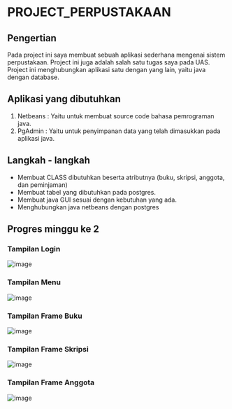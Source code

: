 # PROJECT_PERPUSTAKAAN

## Pengertian

Pada project ini saya membuat sebuah aplikasi sederhana mengenai sistem perpustakaan. Project ini juga adalah salah satu tugas saya pada UAS. Project ini menghubungkan aplikasi satu dengan yang lain, yaitu java dengan database.

## Aplikasi yang dibutuhkan

  1. Netbeans : Yaitu untuk membuat source code bahasa pemrograman java.
  2. PgAdmin : Yaitu untuk penyimpanan data yang telah dimasukkan pada aplikasi java.

## Langkah - langkah

* Membuat CLASS dibutuhkan beserta atributnya (buku, skripsi, anggota, dan peminjaman)
* Membuat tabel yang dibutuhkan pada postgres.
* Membuat java GUI sesuai dengan kebutuhan yang ada.
* Menghubungkan java netbeans dengan postgres

## Progres minggu ke 2 
### Tampilan Login
![image](https://github.com/Arrio23/PROJECT_PERPUSTAKAAN/assets/148852047/b05cc989-f1d6-4fa6-a0ee-652b6da575b4)

### Tampilan Menu
![image](https://github.com/Arrio23/PROJECT_PERPUSTAKAAN/assets/148852047/f7fb6e3d-147f-4d64-86d3-706efab4e9c2)

### Tampilan Frame Buku
![image](https://github.com/Arrio23/PROJECT_PERPUSTAKAAN/assets/148852047/5c2379fd-ee5a-44cb-9e1e-ddf13422c39d)

### Tampilan Frame Skripsi
![image](https://github.com/Arrio23/PROJECT_PERPUSTAKAAN/assets/148852047/0b47a3c1-ab07-4c23-9171-056323b8a7ee)

### Tampilan Frame Anggota
![image](https://github.com/Arrio23/PROJECT_PERPUSTAKAAN/assets/148852047/0aff6c99-d71a-4951-81a5-e55220962f4d)
